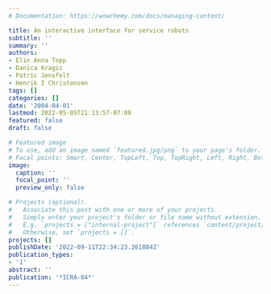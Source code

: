 ```yaml
---
# Documentation: https://wowchemy.com/docs/managing-content/

title: An interactive interface for service robots
subtitle: ''
summary: ''
authors:
- Elin Anna Topp
- Danica Kragic
- Patric Jensfelt
- Henrik I Christensen
tags: []
categories: []
date: '2004-04-01'
lastmod: 2022-05-05T21:13:57-07:00
featured: false
draft: false

# Featured image
# To use, add an image named `featured.jpg/png` to your page's folder.
# Focal points: Smart, Center, TopLeft, Top, TopRight, Left, Right, BottomLeft, Bottom, BottomRight.
image:
  caption: ''
  focal_point: ''
  preview_only: false

# Projects (optional).
#   Associate this post with one or more of your projects.
#   Simply enter your project's folder or file name without extension.
#   E.g. `projects = ["internal-project"]` references `content/project/deep-learning/index.md`.
#   Otherwise, set `projects = []`.
projects: []
publishDate: '2022-09-11T22:34:23.261884Z'
publication_types:
- '1'
abstract: ''
publication: '*ICRA-04*'
---
```

